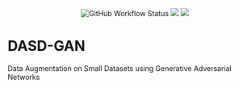 <p align="center">
  <img alt="GitHub Workflow Status" src="https://img.shields.io/github/actions/workflow/status/hamzzgab/DASD-GAN/python-app.yml">
  <img src="https://img.shields.io/badge/License-MIT-yellow.svg">
  <img src="https://img.shields.io/github/repo-size/hamzzgab/DASD-GAN">
   
</p>

# DASD-GAN

Data Augmentation on Small Datasets using Generative Adversarial Networks
